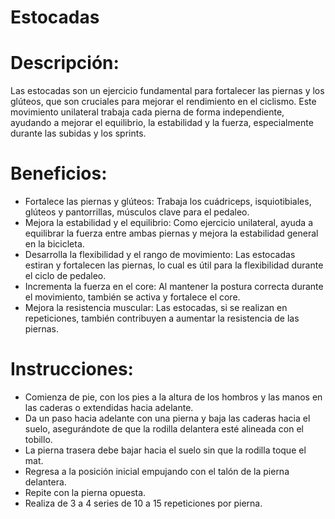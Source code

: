 # Estocadas

# Descripción:

Las estocadas son un ejercicio fundamental para fortalecer las piernas y los glúteos, que son cruciales para mejorar el rendimiento en el ciclismo. Este movimiento unilateral trabaja cada pierna de forma independiente, ayudando a mejorar el equilibrio, la estabilidad y la fuerza, especialmente durante las subidas y los sprints.

# Beneficios:

- Fortalece las piernas y glúteos: Trabaja los cuádriceps, isquiotibiales, glúteos y pantorrillas, músculos clave para el pedaleo.
- Mejora la estabilidad y el equilibrio: Como ejercicio unilateral, ayuda a equilibrar la fuerza entre ambas piernas y mejora la estabilidad general en la bicicleta.
- Desarrolla la flexibilidad y el rango de movimiento: Las estocadas estiran y fortalecen las piernas, lo cual es útil para la flexibilidad durante el ciclo de pedaleo.
- Incrementa la fuerza en el core: Al mantener la postura correcta durante el movimiento, también se activa y fortalece el core.
- Mejora la resistencia muscular: Las estocadas, si se realizan en repeticiones, también contribuyen a aumentar la resistencia de las piernas.

# Instrucciones:

- Comienza de pie, con los pies a la altura de los hombros y las manos en las caderas o extendidas hacia adelante.
- Da un paso hacia adelante con una pierna y baja las caderas hacia el suelo, asegurándote de que la rodilla delantera esté alineada con el tobillo.
- La pierna trasera debe bajar hacia el suelo sin que la rodilla toque el mat.
- Regresa a la posición inicial empujando con el talón de la pierna delantera.
- Repite con la pierna opuesta.
- Realiza de 3 a 4 series de 10 a 15 repeticiones por pierna.

